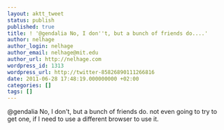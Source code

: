 ```yaml
---
layout: aktt_tweet
status: publish
published: true
title: ! '@gendalia No, I don''t, but a bunch of friends do....'
author: nelhage
author_login: nelhage
author_email: nelhage@mit.edu
author_url: http://nelhage.com
wordpress_id: 1313
wordpress_url: http://twitter-85826890111266816
date: 2011-06-28 17:48:19.000000000 +02:00
categories: []
tags: []
---
```

@gendalia No, I don't, but a bunch of friends do. not even going to try to get one, if I need to use a different browser to use it.
